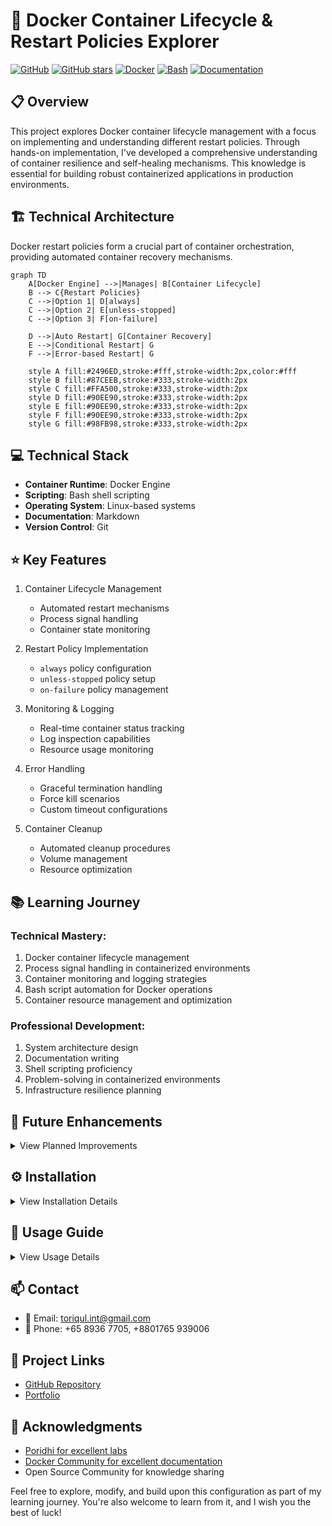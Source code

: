 # 🐳 Docker Container Lifecycle & Restart Policies Explorer

[![GitHub](https://img.shields.io/badge/GitHub-Docker_Restart_Policies-blue?style=flat&logo=github)](https://github.com/TheToriqul/docker-restart-policies)
[![GitHub stars](https://img.shields.io/github/stars/TheToriqul/docker-restart-policies?style=social)](https://github.com/TheToriqul/docker-restart-policies/stargazers)
[![Docker](https://img.shields.io/badge/Docker-Enabled-2496ED?style=flat&logo=docker)](https://www.docker.com/)
[![Bash](https://img.shields.io/badge/Bash-Script-4EAA25?style=flat&logo=gnu-bash)](https://www.gnu.org/software/bash/)
[![Documentation](https://img.shields.io/badge/Docs-Comprehensive-green?style=flat&logo=markdown)](https://github.com/TheToriqul/docker-restart-policies#readme)

## 📋 Overview

This project explores Docker container lifecycle management with a focus on implementing and understanding different restart policies. Through hands-on implementation, I've developed a comprehensive understanding of container resilience and self-healing mechanisms. This knowledge is essential for building robust containerized applications in production environments.

## 🏗 Technical Architecture

Docker restart policies form a crucial part of container orchestration, providing automated container recovery mechanisms.

```mermaid
graph TD
    A[Docker Engine] -->|Manages| B[Container Lifecycle]
    B --> C{Restart Policies}
    C -->|Option 1| D[always]
    C -->|Option 2| E[unless-stopped]
    C -->|Option 3| F[on-failure]
    
    D -->|Auto Restart| G[Container Recovery]
    E -->|Conditional Restart| G
    F -->|Error-based Restart| G
    
    style A fill:#2496ED,stroke:#fff,stroke-width:2px,color:#fff
    style B fill:#87CEEB,stroke:#333,stroke-width:2px
    style C fill:#FFA500,stroke:#333,stroke-width:2px
    style D fill:#90EE90,stroke:#333,stroke-width:2px
    style E fill:#90EE90,stroke:#333,stroke-width:2px
    style F fill:#90EE90,stroke:#333,stroke-width:2px
    style G fill:#98FB98,stroke:#333,stroke-width:2px
```

## 💻 Technical Stack

- **Container Runtime**: Docker Engine
- **Scripting**: Bash shell scripting
- **Operating System**: Linux-based systems
- **Documentation**: Markdown
- **Version Control**: Git

## ⭐ Key Features

1. Container Lifecycle Management
   - Automated restart mechanisms
   - Process signal handling
   - Container state monitoring

2. Restart Policy Implementation
   - `always` policy configuration
   - `unless-stopped` policy setup
   - `on-failure` policy management

3. Monitoring & Logging
   - Real-time container status tracking
   - Log inspection capabilities
   - Resource usage monitoring

4. Error Handling
   - Graceful termination handling
   - Force kill scenarios
   - Custom timeout configurations

5. Container Cleanup
   - Automated cleanup procedures
   - Volume management
   - Resource optimization

## 📚 Learning Journey

### Technical Mastery:

1. Docker container lifecycle management
2. Process signal handling in containerized environments
3. Container monitoring and logging strategies
4. Bash script automation for Docker operations
5. Container resource management and optimization

### Professional Development:

1. System architecture design
2. Documentation writing
3. Shell scripting proficiency
4. Problem-solving in containerized environments
5. Infrastructure resilience planning

## 🔄 Future Enhancements

<details>
<summary>View Planned Improvements</summary>

1. Integration with Docker Compose for multi-container scenarios
2. Custom health check implementations
3. Metrics collection and visualization
4. Advanced logging configurations
5. Network resilience testing
6. Resource limit optimization
</details>

## ⚙️ Installation

<details>
<summary>View Installation Details</summary>

### Prerequisites

- Docker Engine installed
- Bash shell environment
- Git for version control

### Setup Steps

1. Clone the repository:
   ```bash
   git clone https://github.com/TheToriqul/docker-restart-policies.git
   ```

2. Navigate to the project directory:
   ```bash
   cd docker-restart-policies
   ```

</details>

## 📖 Usage Guide

<details>
<summary>View Usage Details</summary>

### Basic Usage

Run the example scripts to explore different restart policies:

```bash
From script.sh file
```

### Advanced Features

Each script demonstrates different aspects of Docker restart policies:
- Process signal handling
- Container state monitoring
- Resource cleanup

</details>

## 📫 Contact

- 📧 Email: toriqul.int@gmail.com
- 📱 Phone: +65 8936 7705, +8801765 939006

## 🔗 Project Links

- [GitHub Repository](https://github.com/TheToriqul/docker-restart-policies)
- [Portfolio](https://github.com/TheToriqul)

## 👏 Acknowledgments

- [Poridhi for excellent labs](https://poridhi.io/)
- [Docker Community for excellent documentation](https://docs.docker.com/)
- Open Source Community for knowledge sharing

Feel free to explore, modify, and build upon this configuration as part of my learning journey. You're also welcome to learn from it, and I wish you the best of luck!